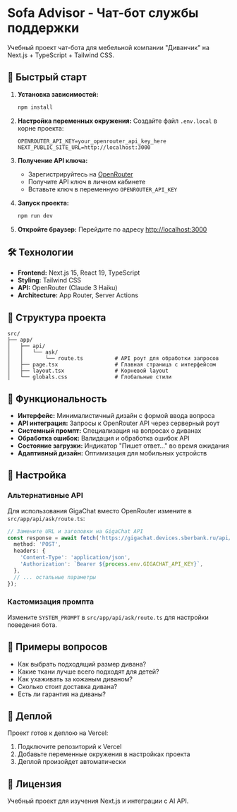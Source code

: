 # Sofa Advisor - Чат-бот службы поддержки

Учебный проект чат-бота для мебельной компании "Диванчик" на Next.js + TypeScript + Tailwind CSS.

## 🚀 Быстрый старт

1. **Установка зависимостей:**
   ```bash
   npm install
   ```

2. **Настройка переменных окружения:**
   Создайте файл `.env.local` в корне проекта:
   ```env
   OPENROUTER_API_KEY=your_openrouter_api_key_here
   NEXT_PUBLIC_SITE_URL=http://localhost:3000
   ```

3. **Получение API ключа:**
   - Зарегистрируйтесь на [OpenRouter](https://openrouter.ai/)
   - Получите API ключ в личном кабинете
   - Вставьте ключ в переменную `OPENROUTER_API_KEY`

4. **Запуск проекта:**
   ```bash
   npm run dev
   ```

5. **Откройте браузер:**
   Перейдите по адресу [http://localhost:3000](http://localhost:3000)

## 🛠 Технологии

- **Frontend:** Next.js 15, React 19, TypeScript
- **Styling:** Tailwind CSS
- **API:** OpenRouter (Claude 3 Haiku)
- **Architecture:** App Router, Server Actions

## 📁 Структура проекта

```
src/
├── app/
│   ├── api/
│   │   └── ask/
│   │       └── route.ts          # API роут для обработки запросов
│   ├── page.tsx                  # Главная страница с интерфейсом
│   ├── layout.tsx                # Корневой layout
│   └── globals.css               # Глобальные стили
```

## 🎯 Функциональность

- **Интерфейс:** Минималистичный дизайн с формой ввода вопроса
- **API интеграция:** Запросы к OpenRouter API через серверный роут
- **Системный промпт:** Специализация на вопросах о диванах
- **Обработка ошибок:** Валидация и обработка ошибок API
- **Состояние загрузки:** Индикатор "Пишет ответ..." во время ожидания
- **Адаптивный дизайн:** Оптимизация для мобильных устройств

## 🔧 Настройка

### Альтернативные API

Для использования GigaChat вместо OpenRouter измените в `src/app/api/ask/route.ts`:

```typescript
// Замените URL и заголовки на GigaChat API
const response = await fetch('https://gigachat.devices.sberbank.ru/api/v1/chat/completions', {
  method: 'POST',
  headers: {
    'Content-Type': 'application/json',
    'Authorization': `Bearer ${process.env.GIGACHAT_API_KEY}`,
  },
  // ... остальные параметры
});
```

### Кастомизация промпта

Измените `SYSTEM_PROMPT` в `src/app/api/ask/route.ts` для настройки поведения бота.

## 📝 Примеры вопросов

- Как выбрать подходящий размер дивана?
- Какие ткани лучше всего подходят для детей?
- Как ухаживать за кожаным диваном?
- Сколько стоит доставка дивана?
- Есть ли гарантия на диваны?

## 🚀 Деплой

Проект готов к деплою на Vercel:

1. Подключите репозиторий к Vercel
2. Добавьте переменные окружения в настройках проекта
3. Деплой произойдет автоматически

## 📄 Лицензия

Учебный проект для изучения Next.js и интеграции с AI API.
